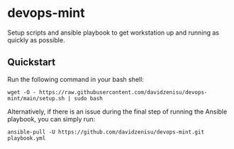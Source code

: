 # devops-mint
Setup scripts and ansible playbook to get workstation up and running as quickly as possible.

## Quickstart

Run the following command in your bash shell:
```
wget -O - https://raw.githubusercontent.com/davidzenisu/devops-mint/main/setup.sh | sudo bash
```
Alternatively, if there is an issue during the final step of running the Ansible playbook, you can simply run:
```
ansible-pull -U https://github.com/davidzenisu/devops-mint.git playbook.yml
```
